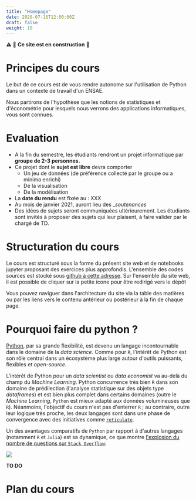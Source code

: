 ```yaml
---
title: "Homepage"
date: 2020-07-16T12:00:00Z
draft: false
weight: 10
---
```


:warning: :construction: **Ce site est en construction** :construction:


# Principes du cours

Le but de ce cours est de vous rendre autonome sur l'utilisation de Python
dans un contexte de travail d'un ENSAE. 

Nous partirons de l'hypothèse que les notions de statistiques et d'économétrie pour lesquels nous verrons des applications informatiques, vous sont connues. 


# Evaluation

* A la fin du semestre, les étudiants rendront un projet informatique par __groupe de 2-3 personnes.__
* Ce projet dont le __sujet est libre__ devra comporter
    - Un jeu de données (de préférence collecté par le groupe ou a minima enrichi)
    - De la visualisation
    - De la modélisation
* La __date du rendu__ est fixée au : XXX
* Au mois de janvier 2021, auront lieu des __soutenances_
* Des idées de sujets seront communiquées ultérieurement.
Les étudiants sont invités à proposer des sujets qui leur plaisent, à faire valider par le chargé de TD. 



# Structuration du cours

Le cours est structuré sous la forme du présent site web et de notebooks
jupyter proposant des exercices plus approfondis. L'ensemble
des codes sources est stocké sous
[github à cette adresse](https://github.com/linogaliana/python-datascientist).
Sur l'ensemble du site web,
il est possible de cliquer sur la petite icone
<i class="fab fa-github"></i>
pour être redirigé vers le dépôt

Vous pouvez naviguer dans l'architecture du site via la table des matières
ou par les liens vers le contenu antérieur ou postérieur à la fin de chaque
page. 

# Pourquoi faire du python ?

[Python](https://www.python.org/), par sa grande flexibilité, est devenu un langage incontournable
dans le domaine de la *data science*. Comme pour `R`, l'intérêt de Python est son rôle central dans un
écosystème plus large autour d'outils puissants, flexibles et *open-source*. 
 
L'intérêt de Python pour un *data scientist* ou *data economist* va au-delà du champ du *Machine Learning*. 
Python concurrence très bien `R` dans son domaine de prédilection (l'analyse statistique sur des
objets type *dataframes*) et est bien plus complet dans certains domaines (outre le *Machine Learning*,
`Python` est mieux adapté aux données volumineuses que `R`). Néanmoins, l'objectif du cours n'est pas d'enterrer `R` ; au contraire, outre leur logique très proche,
les deux langages sont dans une phase de convergence avec des initiatives comme
[`reticulate`](https://rstudio.github.io/reticulate/). 

Un des avantages comparatifs de `Python` par rapport à d'autres langages (notamment `R` et `Julia`) est sa dynamique,
ce que montre [l'explosion du nombre de questions
sur `Stack Overflow`](https://towardsdatascience.com/python-vs-r-for-data-science-6a83e4541000):

![](https://miro.medium.com/max/589/1*JxeXVkzq29tnE4vjPAleqQ.png)


**TO DO**


# Plan du cours


